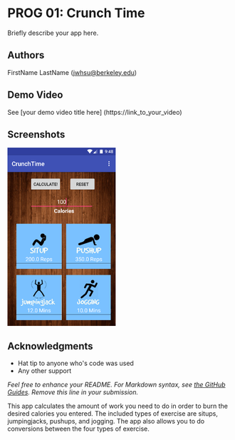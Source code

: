 # PROG 01: Crunch Time

Briefly describe your app here.

## Authors

FirstName LastName ([jwhsu@berkeley.edu](mailto:jwhsu@berkeley.edu))

## Demo Video

See [your demo video title here] (https://link_to_your_video)

## Screenshots

<img src="screenshots/main.png" height="400" alt="Screenshot"/>

## Acknowledgments

* Hat tip to anyone who's code was used
* Any other support

*Feel free to enhance your README. For Markdown syntax, see [the GitHub Guides](https://guides.github.com/features/mastering-markdown/). Remove this line in your submission.*

This app calculates the amount of work you need to do in order to burn the desired calories you entered. The included types of exercise are situps, jumpingjacks, pushups, and jogging. The app also allows you to do conversions between the four types of exercise. 
